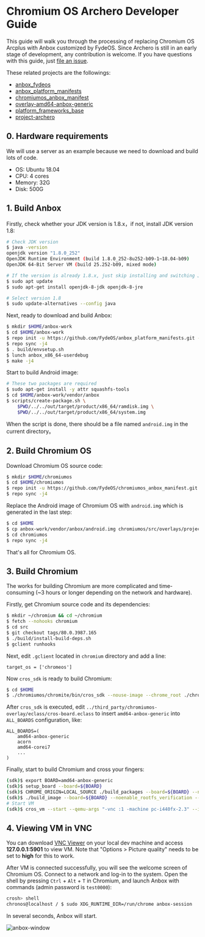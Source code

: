 # Chromium OS Archero Developer Guide

This guide will walk you through the processing of replacing Chromium OS Arcplus with Anbox customized by FydeOS. Since Archero is still in an early stage of development, any contribution is welcome. If you have questions with this guide, just [file an issue](https://github.com/FydeOS/chromium_os-archero-developer-guide/issues/new).

These related projects are the followings:

- [anbox_fydeos](https://github.com/FydeOS/anbox_fydeos)
- [anbox_platform_manifests](https://github.com/FydeOS/anbox_platform_manifests)
- [chromiumos_anbox_manifest](https://github.com/FydeOS/chromiumos_anbox_manifest)
- [overlay-amd64-anbox-generic](https://github.com/FydeOS/overlay-amd64-anbox-generic)
- [platform_frameworks_base](https://github.com/FydeOS/platform_frameworks_base)
- [project-archero](https://github.com/FydeOS/project-archero)

## 0. Hardware requirements

We will use a server as an example because we need to download and build lots of code.

- OS: Ubuntu 18.04
- CPU: 4 cores
- Memory: 32G
- Disk: 500G

## 1. Build Anbox

Firstly, check whether your JDK version is 1.8.x，if not, install JDK version 1.8:

```bash
# Check JDK version
$ java -version
openjdk version "1.8.0_252"
OpenJDK Runtime Environment (build 1.8.0_252-8u252-b09-1~18.04-b09)
OpenJDK 64-Bit Server VM (build 25.252-b09, mixed mode)

# If the version is already 1.8.x, just skip installing and switching JDK
$ sudo apt update
$ sudo apt-get install openjdk-8-jdk openjdk-8-jre

# Select version 1.8
$ sudo update-alternatives --config java
```

Next, ready to download and build Anbox:

```bash
$ mkdir $HOME/anbox-work
$ cd $HOME/anbox-work
$ repo init -u https://github.com/FydeOS/anbox_platform_manifests.git -b anbox
$ repo sync -j4
$ . build/envsetup.sh
$ lunch anbox_x86_64-userdebug
$ make -j4
```

Start to build Android image:

```bash
# These two packages are required
$ sudo apt-get install -y attr squashfs-tools
$ cd $HOME/anbox-work/vendor/anbox
$ scripts/create-package.sh \
    $PWD/../../out/target/product/x86_64/ramdisk.img \
    $PWD/../../out/target/product/x86_64/system.img
```

When the script is done, there should be a file named `android.img` in the current directory。

## 2. Build Chromium OS

Download Chromium OS source code:

```bash
$ mkdir $HOME/chromiumos
$ cd $HOME/chromiumos
$ repo init -u https://github.com/FydeOS/chromiumos_anbox_manifest.git --repo-url https://chromium.googlesource.com/external/repo.git -b release-R80-12739.B
$ repo sync -j4
```

Replace the Android image of Chromium OS with `android.img` which is generated in the last step:

```bash
$ cd $HOME
$ cp anbox-work/vendor/anbox/android.img chromiumos/src/overlays/project-archero/app-emulation/anbox/files/android_amd64.img
$ cd chromiumos
$ repo sync -j4
```

That's all for Chromium OS.

## 3. Build Chromium

The works for building Chromium are more complicated and time-consuming (~3 hours or longer depending on the network and hardware).

Firstly, get Chromium source code and its dependencies:

```bash
$ mkdir ~/chromium && cd ~/chromium
$ fetch --nohooks chromium
$ cd src
$ git checkout tags/80.0.3987.165
$ ./build/install-build-deps.sh
$ gclient runhooks
```

Next, edit `.gclient` located in `chromium` directory and add a line:

```
target_os = ['chromeos']
```

Now `cros_sdk` is ready to build Chromium:

```bash
$ cd $HOME
$ ./chromiumos/chromite/bin/cros_sdk --nouse-image --chrome_root ./chromium
```

After `cros_sdk` is executed, edit `../third_party/chromiumos-overlay/eclass/cros-board.eclass` to insert `amd64-anbox-generic` into `ALL_BOARDS` configuration, like:

```
ALL_BOARDS=(
    amd64-anbox-generic
    acorn
    amd64-corei7
    ...
)
```

Finally, start to build Chromium and cross your fingers:

```bash
(sdk)$ export BOARD=amd64-anbox-generic
(sdk)$ setup_board --board=${BOARD}
(sdk)$ CHROME_ORIGIN=LOCAL_SOURCE ./build_packages --board=${BOARD} --nowithautotest
(sdk)$ ./build_image --board=${BOARD} --noenable_rootfs_verification --adjust_part="STATE:+4G" test
# Start VM
(sdk)$ cros_vm --start --qemu-args "-vnc :1 -machine pc-i440fx-2.3" --image-path /mnt/host/source/src/build/images/amd64-anbox-generic/latest/chromiumos_test_image.bin
```

## 4. Viewing VM in VNC

You can download [VNC Viewer](https://www.realvnc.com/en/connect/download/viewer/) on your local dev machine and access **127.0.0.1:5901** to view VM. Note that "Options > Picture quality" needs to be set to **high** for this to work.

After VM is connected successfully, you will see the welcome screen of Chromium OS. Connect to a network and log-in to the system. Open the shell by pressing `Ctrl` + `Alt` + `T` in Chromium, and launch Anbox with commands (admin password is `test0000`):

```bash
crosh> shell
chronos@localhost / $ sudo XDG_RUNTIME_DIR=/run/chrome anbox-session
```

In several seconds, Anbox will start.

![anbox-window](https://raw.githubusercontent.com/FydeOS/chromium_os-archero-developer-guide/master/screenshots/anbox-window.png)
